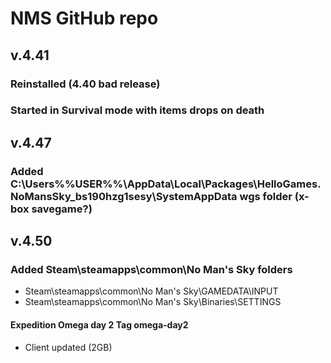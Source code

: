 # NMS GitHub repo

## v.4.41
### Reinstalled (4.40 bad release)
### Started in Survival mode with items drops on death

## v.4.47
### Added C:\Users\%%USER%%\AppData\Local\Packages\HelloGames.NoMansSky_bs190hzg1sesy\SystemAppData wgs folder (x-box savegame?)

## v.4.50
### Added Steam\steamapps\common\No Man's Sky folders
- Steam\steamapps\common\No Man's Sky\GAMEDATA\INPUT
- Steam\steamapps\common\No Man's Sky\Binaries\SETTINGS
#### Expedition Omega day 2 Tag omega-day2
- Client updated (2GB)